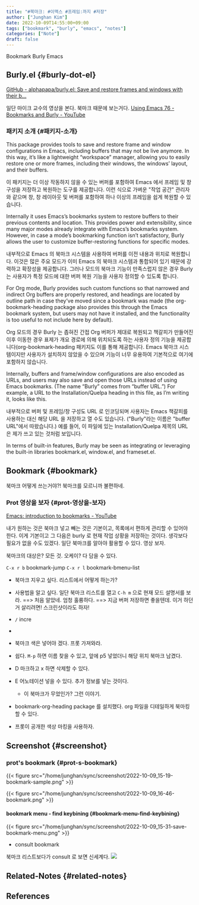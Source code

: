 ```yaml
---
title: "#북마크: #이맥스 #프레임:까지 #저장"
author: ["Junghan Kim"]
date: 2022-10-09T14:55:00+09:00
tags: ["bookmark", "burly", "emacs", "notes"]
categories: ["Note"]
draft: false
---
```


Bookmark Burly Emacs


## Burly.el {#burly-dot-el}

[GitHub - alphapapa/burly.el: Save and restore frames and windows with their b...](https://github.com/alphapapa/burly.el)

일단 마이크 교수의 영상을 본다. 북마크 때문에 보는거다. [Using Emacs 76 - Bookmarks and Burly - YouTube](https://www.youtube.com/watch?v=JVFnaQVNEE0)


### 패키지 소개 {#패키지-소개}

This package provides tools to save and restore frame and window configurations in Emacs, including buffers that may not be live anymore. In this way, it’s like a lightweight “workspace” manager, allowing you to easily restore one or more frames, including their windows, the windows’ layout, and their buffers.

이 패키지는 더 이상 작동하지 않을 수 있는 버퍼를 포함하여 Emacs 에서 프레임 및 창 구성을 저장하고 복원하는 도구를 제공합니다. 이런 식으로 가벼운 "작업 공간" 관리자와 같으며 창, 창 레이아웃 및 버퍼를 포함하여 하나 이상의 프레임을 쉽게 복원할 수 있습니다.

Internally it uses Emacs’s bookmarks system to restore buffers to their previous contents and location. This provides power and extensibility, since many major modes already integrate with Emacs’s bookmarks system. However, in case a mode’s bookmarking function isn’t satisfactory, Burly allows the user to customize buffer-restoring functions for specific modes.

내부적으로 Emacs 의 북마크 시스템을 사용하여 버퍼를 이전 내용과 위치로 복원합니다. 이것은 많은 주요 모드가 이미 Emacs 의 북마크 시스템과 통합되어 있기 때문에 강력하고 확장성을 제공합니다. 그러나 모드의 북마크 기능이 만족스럽지 않은 경우 Burly 는 사용자가 특정 모드에 대한 버퍼 복원 기능을 사용자 정의할 수 있도록 합니다.

For Org mode, Burly provides such custom functions so that narrowed and indirect Org buffers are properly restored, and headings are located by outline path in case they’ve moved since a bookmark was made (the org-bookmark-heading package also provides this through the Emacs bookmark system, but users may not have it installed, and the functionality is too useful to not include here by default).

Org 모드의 경우 Burly 는 좁혀진 간접 Org 버퍼가 제대로 복원되고 책갈피가 만들어진 이후 이동한 경우 표제가 개요 경로에 의해 위치되도록 하는 사용자 정의 기능을 제공합니다(org-bookmark-heading 패키지도 이를 통해 제공합니다. Emacs 북마크 시스템이지만 사용자가 설치하지 않았을 수 있으며 기능이 너무 유용하여 기본적으로 여기에 포함하지 않습니다.

Internally, buffers and frame/window configurations are also encoded as URLs, and users may also save and open those URLs instead of using Emacs bookmarks. (The name “Burly” comes from “buffer URL.”) For example, a URL to the Installation/Quelpa heading in this file, as I’m writing it, looks like this.

내부적으로 버퍼 및 프레임/창 구성도 URL 로 인코딩되며 사용자는 Emacs 책갈피를 사용하는 대신 해당 URL 을 저장하고 열 수도 있습니다. ("Burly"라는 이름은 "buffer URL"에서 따왔습니다.) 예를 들어, 이 파일에 있는 Installation/Quelpa 제목의 ​​URL 은 제가 쓰고 있는 것처럼 보입니다.

In terms of built-in features, Burly may be seen as integrating or leveraging the built-in libraries bookmark.el, window.el, and frameset.el.


## Bookmark {#bookmark}

북마크 어떻게 쓰는거야?! 북마크를 모르니까 불편하네.


### Prot 영상을 보자 {#prot-영상을-보자}

[Emacs: introduction to bookmarks - YouTube](https://youtu.be/7eWAfmABHMs)

내가 원하는 것은 북마크 넣고 빼는 것은 기본이고, 목록에서 편하게 관리할 수 있어야 한다. 이게 기본이고 그 다음은 burly 로 현재 작업 상황을 저장하는 것이다. 생각보다 필요가 없을 수도 있겠다. 일단 북마크를 알아야 활용할 수 있다. 영상 보자.

북마크의 대상은? 모든 것. 오케이? 다 담을 수 있다.

`C-x r b` bookmark-jump `C-x r l` bookmark-bmenu-list

-   북마크 지우고 싶다. 리스트에서 어떻게 하는가?
-   사용법을 알고 싶다. 일단 북마크 리스트를 열고 `C-h m` 으로 현재 모드 설명서를 보라. ==&gt; 처음 알았네. 엄청 훌륭하다. ==&gt; 지금 버퍼 저장하면 좋을텐데. 이거 하던거 살리려면! 스크린샷이라도 하자!
-   `/` incre
-

-   북마크 색은 넣어야 겠다. 프롯 가져와라.
-   쉽다. `M-p` 하면 이름 찾을 수 있고, 앞에 p5 넣었더니 해당 위치 북마크 남겼다.
-   D 마크하고 x 하면 삭제할 수 있다.
-   E 어노테이션 넣을 수 있다. 추가 정보를 넣는 것이다.
    -   이 북마크가 무었인가? 그런 이야기.
-   bookmark-org-heading package 를 설치했다. org 파일을 디테일하게 북마킹 할 수 있다.
-   프롯이 공개한 색상 마킹을 사용하자.


## Screenshot {#screenshot}


### prot's bookmark {#prot-s-bookmark}

{{< figure src="/home/junghan/sync/screenshot/2022-10-09_15-19-bookmark-sample.png" >}}

{{< figure src="/home/junghan/sync/screenshot/2022-10-09_16-46-bookmark.png" >}}


#### bookmark menu - find keybining {#bookmark-menu-find-keybining}

{{< figure src="/home/junghan/sync/screenshot/2022-10-09_15-31-save-bookmark-menu.png" >}}

-   consult bookmark

북마크 리스트보다가 consult 로 보면 신세계다. ![](/home/junghan/sync/screenshot/2022-10-09_17-32-consult-bookmark.png)


## Related-Notes {#related-notes}

## References

<style>.csl-entry{text-indent: -1.5em; margin-left: 1.5em;}</style><div class="csl-bib-body">
</div>
